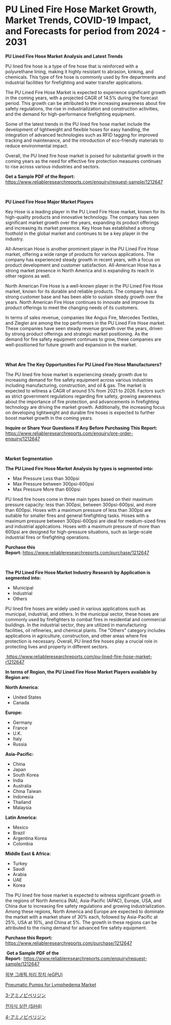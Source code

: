 <p><h1>PU Lined Fire Hose Market Growth, Market Trends, COVID-19 Impact, and Forecasts for period from 2024 - 2031</h1></p><p><strong>PU Lined Fire Hose Market Analysis and Latest Trends</strong></p>
<p><p>PU lined fire hose is a type of fire hose that is reinforced with a polyurethane lining, making it highly resistant to abrasion, kinking, and chemicals. This type of fire hose is commonly used by fire departments and industrial facilities for firefighting and water transfer applications.</p><p>The PU Lined Fire Hose Market is expected to experience significant growth in the coming years, with a projected CAGR of 14.5% during the forecast period. This growth can be attributed to the increasing awareness about fire safety regulations, the rise in industrialization and construction activities, and the demand for high-performance firefighting equipment.</p><p>Some of the latest trends in the PU lined fire hose market include the development of lightweight and flexible hoses for easy handling, the integration of advanced technologies such as RFID tagging for improved tracking and maintenance, and the introduction of eco-friendly materials to reduce environmental impact.</p><p>Overall, the PU lined fire hose market is poised for substantial growth in the coming years as the need for effective fire protection measures continues to rise across various industries and sectors.</p></p>
<p><strong>Get a Sample PDF of the Report:&nbsp;</strong> <a href="https://www.reliableresearchreports.com/enquiry/request-sample/1212647">https://www.reliableresearchreports.com/enquiry/request-sample/1212647</a></p>
<p>&nbsp;</p>
<p><strong>PU Lined Fire Hose Major Market Players</strong></p>
<p><p>Key Hose is a leading player in the PU Lined Fire Hose market, known for its high-quality products and innovative technology. The company has seen significant market growth over the years, expanding its product offerings and increasing its market presence. Key Hose has established a strong foothold in the global market and continues to be a key player in the industry.</p><p>All-American Hose is another prominent player in the PU Lined Fire Hose market, offering a wide range of products for various applications. The company has experienced steady growth in recent years, with a focus on product development and customer satisfaction. All-American Hose has a strong market presence in North America and is expanding its reach in other regions as well.</p><p>North American Fire Hose is a well-known player in the PU Lined Fire Hose market, known for its durable and reliable products. The company has a strong customer base and has been able to sustain steady growth over the years. North American Fire Hose continues to innovate and improve its product offerings to meet the changing needs of its customers.</p><p>In terms of sales revenue, companies like Angus Fire, Mercedes Textiles, and Ziegler are among the top performers in the PU Lined Fire Hose market. These companies have seen steady revenue growth over the years, driven by strong product offerings and strategic market positioning. As the demand for fire safety equipment continues to grow, these companies are well-positioned for future growth and expansion in the market.</p></p>
<p>&nbsp;</p>
<p><strong>What Are The Key Opportunities For PU Lined Fire Hose Manufacturers?</strong></p>
<p><p>The PU lined fire hose market is experiencing steady growth due to increasing demand for fire safety equipment across various industries including manufacturing, construction, and oil & gas. The market is expected to witness a CAGR of around 5% from 2021 to 2026. Factors such as strict government regulations regarding fire safety, growing awareness about the importance of fire protection, and advancements in firefighting technology are driving the market growth. Additionally, the increasing focus on developing lightweight and durable fire hoses is expected to further boost market growth in the coming years.</p></p>
<p><strong>Inquire or Share Your Questions If Any Before Purchasing This Report:</strong> <a href="https://www.reliableresearchreports.com/enquiry/pre-order-enquiry/1212647">https://www.reliableresearchreports.com/enquiry/pre-order-enquiry/1212647</a></p>
<p>&nbsp;</p>
<p><strong>Market Segmentation</strong></p>
<p><strong>The PU Lined Fire Hose Market Analysis by types is segmented into:</strong></p>
<p><ul><li>Max Pressure Less than 300psi</li><li>Max Pressure between 300psi-600psi</li><li>Max Pressure More than 600psi</li></ul></p>
<p><p>PU lined fire hoses come in three main types based on their maximum pressure capacity: less than 300psi, between 300psi-600psi, and more than 600psi. Hoses with a maximum pressure of less than 300psi are suitable for smaller fires and general firefighting tasks. Hoses with a maximum pressure between 300psi-600psi are ideal for medium-sized fires and industrial applications. Hoses with a maximum pressure of more than 600psi are designed for high-pressure situations, such as large-scale industrial fires or firefighting operations.</p></p>
<p><strong>Purchase this Report:&nbsp;</strong><a href="https://www.reliableresearchreports.com/purchase/1212647">https://www.reliableresearchreports.com/purchase/1212647</a></p>
<p>&nbsp;</p>
<p><strong>The PU Lined Fire Hose Market Industry Research by Application is segmented into:</strong></p>
<p><ul><li>Municipal</li><li>Industrial</li><li>Others</li></ul></p>
<p><p>PU lined fire hoses are widely used in various applications such as municipal, industrial, and others. In the municipal sector, these hoses are commonly used by firefighters to combat fires in residential and commercial buildings. In the industrial sector, they are utilized in manufacturing facilities, oil refineries, and chemical plants. The "Others" category includes applications in agriculture, construction, and other areas where fire protection is necessary. Overall, PU lined fire hoses play a crucial role in protecting lives and property in different sectors.</p></p>
<p><a href="https://www.reliableresearchreports.com/pu-lined-fire-hose-market-r1212647">&nbsp;https://www.reliableresearchreports.com/pu-lined-fire-hose-market-r1212647</a></p>
<p><strong>In terms of Region, the PU Lined Fire Hose Market Players available by Region are:</strong></p>
<p>
    <p> <strong> North America: </strong>
        <ul>
            <li>United States</li>
            <li>Canada</li>
        </ul>
        </p> 
    <p> <strong> Europe: </strong>
        <ul>
            <li>Germany</li>
            <li>France</li>
            <li>U.K.</li>
            <li>Italy</li>
            <li>Russia</li>
        </ul>
        </p> 
    <p> <strong> Asia-Pacific: </strong>
        <ul>
            <li>China</li>
            <li>Japan</li>
            <li>South Korea</li>
            <li>India</li>
            <li>Australia</li>
            <li>China Taiwan</li>
            <li>Indonesia</li>
            <li>Thailand</li>
            <li>Malaysia</li>
        </ul>
        </p> 
    <p> <strong> Latin America: </strong>
        <ul>
            <li>Mexico</li>
            <li>Brazil</li>
            <li>Argentina Korea</li>
            <li>Colombia</li>
        </ul>
        </p> 
    <p> <strong> Middle East & Africa: </strong>
        <ul>
            <li>Turkey</li>
            <li>Saudi</li>
            <li>Arabia</li>
            <li>UAE</li>
            <li>Korea</li>
        </ul>
    </p>
    </p>
<p><p>The PU lined fire hose market is expected to witness significant growth in the regions of North America (NA), Asia-Pacific (APAC), Europe, USA, and China due to increasing fire safety regulations and growing industrialization. Among these regions, North America and Europe are expected to dominate the market with a market share of 30% each, followed by Asia-Pacific at 25%, USA at 10%, and China at 5%. The growth in these regions can be attributed to the rising demand for advanced fire safety equipment.</p></p>
<p><strong>Purchase this Report: </strong><a href="https://www.reliableresearchreports.com/purchase/1212647">https://www.reliableresearchreports.com/purchase/1212647</a></p>
<p>&nbsp;<strong>Get a Sample PDF of the Report:&nbsp;&nbsp;</strong><a href="https://www.reliableresearchreports.com/enquiry/request-sample/1212647">https://www.reliableresearchreports.com/enquiry/request-sample/1212647</a></p>
<p><strong></strong></p>
<p><p><a href="https://github.com/rahat-gis/Market-Research-Report-List-1/blob/main/816541295892.md">외부 그래픽 처리 장치 (eGPU)</a></p><p><a href="https://github.com/derrinmiltonellis35gcl/Market-Research-Report-List-2/blob/main/pneumatic-pumps-for-lymphedema-market.md">Pneumatic Pumps for Lymphedema Market</a></p><p><a href="https://github.com/hwbcz413288296/Market-Research-Report-List-2/blob/main/8695103102351.md">3-アミノピペリジン</a></p><p><a href="https://github.com/jheckjhek23/Market-Research-Report-List-1/blob/main/948689695891.md">전자식 실란 (SiH4)</a></p><p><a href="https://github.com/JacksonWiza1924/Market-Research-Report-List-1/blob/main/5695376102352.md">4-アミノピペリジン</a></p></p>